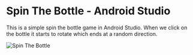 # Spin The Bottle - Android Studio

This is a simple spin the bottle game in Android Studio. When we click on the bottle it starts to rotate which ends at a random direction.

![Spin The Bottle](https://user-images.githubusercontent.com/44219225/96270278-0e800680-0fe9-11eb-8a09-cce0fb172f19.jpg)
